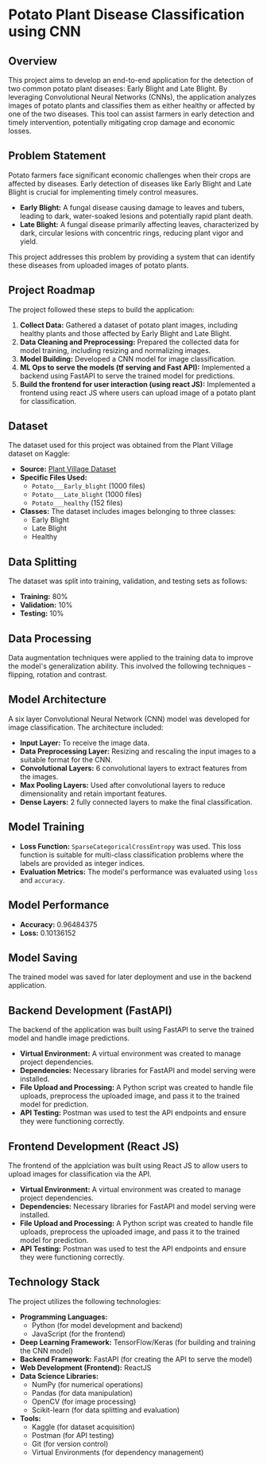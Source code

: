 # Potato Plant Disease Classification using CNN

## Overview

This project aims to develop an end-to-end application for the detection of two common potato plant diseases: Early Blight and Late Blight. By leveraging Convolutional Neural Networks (CNNs), the application analyzes images of potato plants and classifies them as either healthy or affected by one of the two diseases. This tool can assist farmers in early detection and timely intervention, potentially mitigating crop damage and economic losses.

## Problem Statement

Potato farmers face significant economic challenges when their crops are affected by diseases. Early detection of diseases like Early Blight and Late Blight is crucial for implementing timely control measures.

* **Early Blight:** A fungal disease causing damage to leaves and tubers, leading to dark, water-soaked lesions and potentially rapid plant death.
* **Late Blight:** A fungal disease primarily affecting leaves, characterized by dark, circular lesions with concentric rings, reducing plant vigor and yield.

This project addresses this problem by providing a system that can identify these diseases from uploaded images of potato plants.

## Project Roadmap

The project followed these steps to build the application:

1.  **Collect Data:** Gathered a dataset of potato plant images, including healthy plants and those affected by Early Blight and Late Blight.
2.  **Data Cleaning and Preprocessing:** Prepared the collected data for model training, including resizing and normalizing images.
3.  **Model Building:** Developed a CNN model for image classification.
4.  **ML Ops to serve the models (tf serving and Fast API):** Implemented a backend using FastAPI to serve the trained model for predictions.
5.  **Build the frontend for user interaction (using react JS):** Implemented a frontend using react JS where users can upload image of a potato plant for classification.

## Dataset

The dataset used for this project was obtained from the Plant Village dataset on Kaggle:

* **Source:** [Plant Village Dataset](https://www.kaggle.com/datasets/arjuntejaswi/plant-village)
* **Specific Files Used:**
    * `Potato___Early_blight` (1000 files)
    * `Potato___Late_blight` (1000 files)
    * `Potato___healthy` (152 files)
* **Classes:** The dataset includes images belonging to three classes:
    * Early Blight
    * Late Blight
    * Healthy

## Data Splitting

The dataset was split into training, validation, and testing sets as follows:

* **Training:** 80%
* **Validation:** 10%
* **Testing:** 10%

## Data Processing

Data augmentation techniques were applied to the training data to improve the model's generalization ability. This involved the following techniques - flipping, rotation and contrast.

## Model Architecture

A six layer Convolutional Neural Network (CNN) model was developed for image classification. The architecture included:

* **Input Layer:** To receive the image data.
* **Data Preprocessing Layer:** Resizing and rescaling the input images to a suitable format for the CNN.
* **Convolutional Layers:** 6 convolutional layers to extract features from the images.
* **Max Pooling Layers:** Used after convolutional layers to reduce dimensionality and retain important features. 
* **Dense Layers:** 2 fully connected layers to make the final classification.
  
## Model Training

* **Loss Function:** `SparseCategoricalCrossEntropy` was used. This loss function is suitable for multi-class classification problems where the labels are provided as integer indices.
* **Evaluation Metrics:** The model's performance was evaluated using `loss` and `accuracy`.

## Model Performance
* **Accuracy:** 0.96484375
* **Loss:** 0.10136152

## Model Saving

The trained model was saved for later deployment and use in the backend application.

## Backend Development (FastAPI)

The backend of the application was built using FastAPI to serve the trained model and handle image predictions.

* **Virtual Environment:** A virtual environment was created to manage project dependencies.
* **Dependencies:** Necessary libraries for FastAPI and model serving were installed.
* **File Upload and Processing:** A Python script was created to handle file uploads, preprocess the uploaded image, and pass it to the trained model for prediction.
* **API Testing:** Postman was used to test the API endpoints and ensure they were functioning correctly.

## Frontend Development (React JS)

The frontend of the applciation was built using React JS to allow users to upload images for classification via the API.

* **Virtual Environment:** A virtual environment was created to manage project dependencies.
* **Dependencies:** Necessary libraries for FastAPI and model serving were installed.
* **File Upload and Processing:** A Python script was created to handle file uploads, preprocess the uploaded image, and pass it to the trained model for prediction.
* **API Testing:** Postman was used to test the API endpoints and ensure they were functioning correctly.

## Technology Stack 

The project utilizes the following technologies:

* **Programming Languages:**
    * Python (for model development and backend)
    * JavaScript (for the frontend)
* **Deep Learning Framework:** TensorFlow/Keras (for building and training the CNN model)
* **Backend Framework:** FastAPI (for creating the API to serve the model)
* **Web Development (Frontend):** ReactJS
* **Data Science Libraries:**
    * NumPy (for numerical operations)
    * Pandas (for data manipulation)
    * OpenCV (for image processing)
    * Scikit-learn (for data splitting and evaluation)
* **Tools:**
    * Kaggle (for dataset acquisition)
    * Postman (for API testing)
    * Git (for version control)
    * Virtual Environments (for dependency management)
